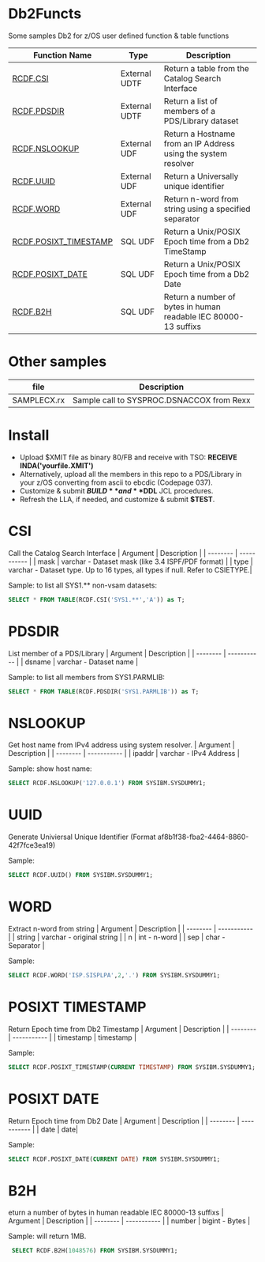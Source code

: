 # Db2Functs
Some samples Db2 for z/OS user defined function &amp; table functions

| Function Name          | Type          | Description                                                    |
| ---------------------- | ------------- | ---------------------------------------------------------------|
| [RCDF.CSI](#csi)       | External UDTF | Return a table from the Catalog Search Interface               |
| [RCDF.PDSDIR](#pdsdir) | External UDTF | Return a list of members of a PDS/Library dataset              |
| [RCDF.NSLOOKUP](#nslookup) | External UDF  | Return a Hostname from an IP Address using the system resolver |
| [RCDF.UUID](#uuid)         | External UDF  | Return a Universally unique identifier                         |
| [RCDF.WORD](#word)              | External UDF  | Return n-word from string using a specified separator          |
| [RCDF.POSIXT_TIMESTAMP](#posixt-timestamp)  | SQL UDF       | Return a Unix/POSIX Epoch time from a Db2 TimeStamp            |
| [RCDF.POSIXT_DATE](#posixt-date)     | SQL UDF       | Return a Unix/POSIX Epoch time from a Db2 Date                 |
| [RCDF.B2H](#b2h)               | SQL UDF       | Return a number of bytes in human readable IEC 80000-13 suffixs|

# Other samples
| file         | Description |
| ------------ | ----------- |
| SAMPLECX.rx  | Sample call to SYSPROC.DSNACCOX from Rexx |

# Install
* Upload $XMIT file as binary 80/FB and receive with TSO: **RECEIVE INDA('yourfile.XMIT')**
* Alternatively, upload all the members in this repo to a PDS/Library in your z/OS converting from ascii to ebcdic (Codepage 037).
* Customize & submit **$BUILD** and **$DDL** JCL procedures.
* Refresh the LLA, if needed, and customize & submit **$TEST**.

# CSI
Call the Catalog Search Interface
| Argument | Description |
| -------- | ----------- |
| mask     | varchar - Dataset mask (like 3.4 ISPF/PDF format) |
| type     | varchar - Dataset type. Up to 16 types, all types if null. Refer to CSIETYPE.|

Sample: to list all SYS1.** non-vsam datasets:
```sql
SELECT * FROM TABLE(RCDF.CSI('SYS1.**','A')) as T;
```
# PDSDIR
List member of a PDS/Library
| Argument | Description |
| -------- | ----------- |
| dsname   | varchar - Dataset name |

Sample: to list all members from SYS1.PARMLIB:
```sql
SELECT * FROM TABLE(RCDF.PDSDIR('SYS1.PARMLIB')) as T;
```

# NSLOOKUP
Get host name from IPv4 address using system resolver.
| Argument | Description |
| -------- | ----------- |
| ipaddr   | varchar - IPv4 Address |

Sample: show host name:
```sql
SELECT RCDF.NSLOOKUP('127.0.0.1') FROM SYSIBM.SYSDUMMY1;  
```

# UUID
Generate Univiersal Unique Identifier (Format af8b1f38-fba2-4464-8860-42f7fce3ea19)

Sample:
```sql
SELECT RCDF.UUID() FROM SYSIBM.SYSDUMMY1;
```

# WORD
Extract n-word from string
| Argument | Description |
| -------- | ----------- |
| string   | varchar - original string |
| n        | int - n-word |
| sep      | char - Separator |

Sample:
```sql
SELECT RCDF.WORD('ISP.SISPLPA',2,'.') FROM SYSIBM.SYSDUMMY1; 
```

# POSIXT TIMESTAMP
Return Epoch time from Db2 Timestamp
| Argument | Description |
| -------- | ----------- |
| timestamp | timestamp |

Sample:
```sql
SELECT RCDF.POSIXT_TIMESTAMP(CURRENT TIMESTAMP) FROM SYSIBM.SYSDUMMY1;
```

# POSIXT DATE
Return Epoch time from Db2 Date
| Argument | Description |
| -------- | ----------- |
| date     | date|

Sample:
```sql
SELECT RCDF.POSIXT_DATE(CURRENT DATE) FROM SYSIBM.SYSDUMMY1; 
```

# B2H
eturn a number of bytes in human readable IEC 80000-13 suffixs
| Argument | Description |
| -------- | ----------- |
| number   | bigint - Bytes |

Sample: will return 1MB.
```sql
 SELECT RCDF.B2H(1048576) FROM SYSIBM.SYSDUMMY1;  
```



